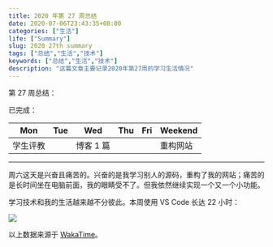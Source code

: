 ```yaml
---
title: 2020 年第 27 周总结
date: 2020-07-06T23:43:35+08:00
categories: ["生活"]
life: ["Summary"]
slug: 2020 27th summary
tags: ["总结","生活","技术"]
keywords: ["总结","生活","技术"]
description: "这篇文章主要记录2020年第27周的学习生活情况"
---
```


第 27 周总结：

已完成：

| Mon      | Tue  | Wed       | Thu  | Fri  | Weekend  |
| -------- | ---- | --------- | ---- | ---- | -------- |
| 学生评教 |      | 博客 1 篇 |      |      | 重构网站 |

---

周六这天是兴奋且痛苦的。兴奋的是我学习别人的源码，重构了我的网站；痛苦的是长时间坐在电脑前面，我的眼睛受不了。但我依然继续实现一个又一个小功能。

学习技术和我的生活越来越不分彼此。本周使用 VS Code 长达 22 小时：

![](https://static.yidajiabei.xyz/img/WakaTime-2020-06-29%7E2020-07-05.jpg)

以上数据来源于 [WakaTime](https://wakatime.com)。





